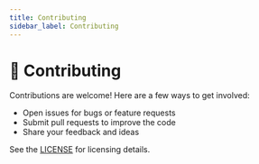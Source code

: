 ```yaml
---
title: Contributing
sidebar_label: Contributing
---
```


# 🤝 Contributing

Contributions are welcome! Here are a few ways to get involved:

- Open issues for bugs or feature requests
- Submit pull requests to improve the code
- Share your feedback and ideas

See the [LICENSE](LICENSE) for licensing details.